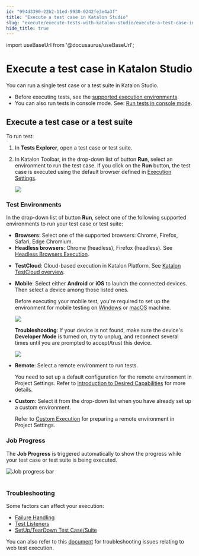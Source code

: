 ```yaml
---
id: "994d3390-22b2-11ed-9930-0242fe3e4a3f"
title: "Execute a test case in Katalon Studio"
slug: "execute/execute-tests-with-katalon-studio/execute-a-test-case-in-katalon-studio"
hide_title: true
---
```

import useBaseUrl from '@docusaurus/useBaseUrl';


# <a id="id" class="anchor_top_offset"/><a id="ariaid-title1" class="anchor_top_offset"/>Execute a test case in <span xmlns="http://www.w3.org/1999/xhtml" className="ph">Katalon Studio</span> 

<p xmlns="http://www.w3.org/1999/xhtml" className="p">You can run a single test case or a test suite in Katalon   Studio.</p> 
<ul xmlns="http://www.w3.org/1999/xhtml" className="ul"><li className="li">Before executing tests, see the <a className="xref" href="/docs/general-information/supported-environments/supported-environments-for-katalon-studio-and-katalon-runtime-engine">supported execution       environments</a>.</li><li className="li">You can also run tests in console mode. See: <a className="xref" href="/docs/execute/katalon-runtime-engine/command-line-syntax-in-katalon-runtime-engine">Run tests in       console mode</a>.</li></ul> 

## <a id="id_1" class="anchor_top_offset"/>Execute a test case or a test suite

<p xmlns="http://www.w3.org/1999/xhtml" className="p">To run test:</p> 
<ol xmlns="http://www.w3.org/1999/xhtml" className="ol"><li className="li">In <strong className="ph b">Tests Explorer</strong>, open a test case or test     suite.</li><li className="li">     <p className="p">In Katalon Toolbar, in the drop-down list of button       <strong className="ph b">Run</strong>, select an environment to run the test case.       If you click on the <strong className="ph b">Run</strong> button, the test case is       executed using the default browser defined in <a className="xref" href="/docs/author/manage-projects/project-settings/katalon-studio-project-settings-overview">Execution Settings</a>.</p>     <p className="p">       <img className="image" width={250} src={useBaseUrl("/138e0150-3241-11ed-9930-0242fe3e4a3f.png")} /></p>   </li></ol> 

### <a id="id_2" class="anchor_top_offset"/>Test Environments

<p xmlns="http://www.w3.org/1999/xhtml" className="p">In the drop-down list of button <strong className="ph b">Run</strong>, select one   of the following supported environments to run your test case or   test suite:</p> 
<ul xmlns="http://www.w3.org/1999/xhtml" className="ul"><li className="li"><strong className="ph b">Browsers</strong>: Select one of the supported browsers: Chrome, Firefox, Safari, Edge Chromium.</li><li className="li"><strong className="ph b">Headless browsers</strong>:  Chrome (headless),     Firefox (headless). See <a className="xref" href="/docs/author/record-and-spy/webui-record-and-spy-utilities/headless-browsers-execution-in-katalon-studio">Headless Browsers Execution</a>.</li><li className="li"><p className="p"><strong className="ph b">TestCloud</strong>: Cloud-based execution in Katalon Platform. See <a className="xref" href="#">Katalon TestCloud overview</a>.</p></li><li className="li">     <p className="p"><strong className="ph b">Mobile</strong>: Select either <strong className="ph b">Android</strong> or <strong className="ph b">iOS</strong> to launch       the connected devices. Then select a device among those listed       ones.</p>     <p className="p">Before executing your mobile test, you're required to set up the       environment for mobile testing on <a className="xref" href="/docs/author/manage-projects/set-up-projects/mobile-testing/android/mobile-android-setup-in-katalon-studio">Windows</a> or <a className="xref" href="/docs/author/manage-projects/set-up-projects/mobile-testing/ios/mobile-ios-setup-real-devices-in-katalon-studio">macOS</a> machine.</p>     <p className="p">       <img className="image" width={400} src={useBaseUrl("/b1b6a200-3242-11ed-9930-0242fe3e4a3f.png")} /></p>     <p className="p">       <strong className="ph b">Troubleshooting</strong>: If your device is not found,       make sure the device's <strong className="ph b">Developer Mode</strong> is turned       on, try to unplug, and reconnect several times until you are       prompted to accept/trust this device.</p>     <p className="p">       <img className="image" width={500} src={useBaseUrl("/3e01f760-3242-11ed-9930-0242fe3e4a3f.png")} /></p>   </li><li className="li">     <p className="p">       <strong className="ph b">Remote</strong>: Select a remote environment to run       tests.</p>     <p className="p">You need to set up a default configuration for the remote       environment in Project Settings. Refer to <a className="xref" href="/docs/author/manage-projects/project-settings/desired-capabilities/introduction-to-desired-capabilities-in-katalon-studio">Introduction         to Desired Capabilities</a> for more details.</p>   </li><li className="li">     <p className="p">       <strong className="ph b">Custom</strong>: Select it from the drop-down list when       you have already set up a custom environment.</p>     <p className="p">Refer to <a className="xref" href="/docs/author/manage-projects/project-settings/katalon-studio-project-settings-overview">Custom Execution</a> for preparing a remote       environment in Project Settings.</p>   </li></ul> 

### <a id="id_3" class="anchor_top_offset"/>Job Progress

<p xmlns="http://www.w3.org/1999/xhtml" className="p">The <strong className="ph b">Job Progress</strong> is triggered automatically to   show the progress while your test case or test suite is being   executed.</p> 
<p xmlns="http://www.w3.org/1999/xhtml" className="p">   <img className="image" src={useBaseUrl("https://github.com/katalon-studio/docs-images/raw/master/katalon-studio/docs/execute-a-test-case-or-a-test-suite/KS-EXECUTION-Job-progress.png")} width={700} alt="Job progress bar" /><br /><br /> </p> 

### <a id="id_4" class="anchor_top_offset"/>Troubleshooting

<p xmlns="http://www.w3.org/1999/xhtml" className="p">Some factors can affect your execution:</p> 
<ul xmlns="http://www.w3.org/1999/xhtml" className="ul"><li className="li">     <a className="xref" href="/docs/maintain/configure-failure-handling-settings-in-katalon-studio">Failure       Handling</a>   </li><li className="li">     <a className="xref" href="/docs/author/create-test-cases/test-fixtures-and-test-listeners-test-hooks-in-katalon-studio#concept-7786">Test       Listeners</a>   </li><li className="li">     <a className="xref" href="/docs/author/create-test-cases/test-fixtures-and-test-listeners-test-hooks-in-katalon-studio">SetUp/TearDown       Test Case/Suite</a>   </li></ul> 
<p xmlns="http://www.w3.org/1999/xhtml" className="p">You can also refer to this <a className="xref" href="/docs/author/troubleshooting-for-test-authoring/troubleshoot-web-automated-testing/troubleshoot-web-test-execution-exceptions-overview">document</a>   for troubleshooting issues relating to web test execution.</p> 
